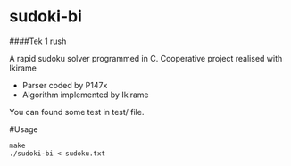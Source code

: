 # sudoki-bi
####Tek 1 rush

A rapid sudoku solver programmed in C.
Cooperative project realised with Ikirame
  - Parser coded by P147x
  - Algorithm implemented by Ikirame

You can found some test in test/ file.

#Usage
```
make
./sudoki-bi < sudoku.txt
```
